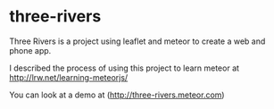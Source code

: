 # three-rivers

Three Rivers is a project using leaflet and meteor to create a web and phone app.

I described the process of using this project to learn meteor at http://lrw.net/learning-meteorjs/

You can look at a demo at (http://three-rivers.meteor.com)

